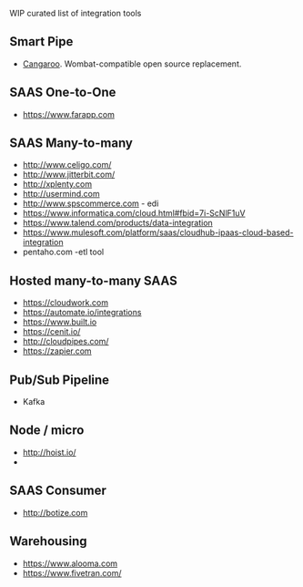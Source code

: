 WIP curated list of integration tools

## Smart Pipe

* [Cangaroo](https://github.com/nebulab/cangaroo). Wombat-compatible open source replacement.


## SAAS One-to-One

* https://www.farapp.com

## SAAS Many-to-many

* http://www.celigo.com/
* http://www.jitterbit.com/
* http://xplenty.com
* http://usermind.com
* http://www.spscommerce.com - edi
* https://www.informatica.com/cloud.html#fbid=7i-ScNlF1uV
* https://www.talend.com/products/data-integration
* https://www.mulesoft.com/platform/saas/cloudhub-ipaas-cloud-based-integration
* pentaho.com -etl tool

## Hosted many-to-many SAAS

* https://cloudwork.com
* https://automate.io/integrations
* https://www.built.io
* https://cenit.io/
* http://cloudpipes.com/
* https://zapier.com

## Pub/Sub Pipeline

* Kafka

## Node / micro

* http://hoist.io/
* 

## SAAS Consumer

* http://botize.com

## Warehousing

* https://www.alooma.com
* https://www.fivetran.com/
